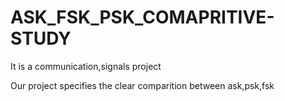 # ASK_FSK_PSK_COMAPRITIVE-STUDY
It is a communication,signals project

Our project specifies the clear comparition between ask,psk,fsk

